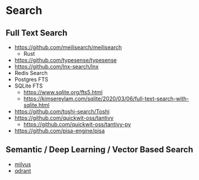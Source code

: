 # Search


## Full Text Search

- https://github.com/meilisearch/meilisearch
  - Rust
- https://github.com/typesense/typesense
- https://github.com/lnx-search/lnx
- Redis Search
- Postgres FTS
- SQLite FTS
  - https://www.sqlite.org/fts5.html
  - https://kimsereylam.com/sqlite/2020/03/06/full-text-search-with-sqlite.html
- https://github.com/toshi-search/Toshi
- https://github.com/quickwit-oss/tantivy
  - https://github.com/quickwit-oss/tantivy-py
- https://github.com/pisa-engine/pisa



## Semantic / Deep Learning / Vector Based Search

- [milvus](https://github.com/milvus-io/milvus)
- [qdrant](https://github.com/qdrant/qdrant)

